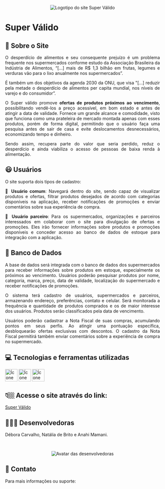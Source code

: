 <p align="center">
<img loading="lazy" src="https://github.com/AnahiMamani/SuperValido/assets/104103793/7243c6c6-127a-4c22-ad3f-482222740dbc"  alt="Logotipo do site Super Válido"/>
</p>

<h1>Super Válido</h1>
<h2>🛒 Sobre o Site</h2>

<p align="justify">O desperdício de alimentos e seu consequente prejuízo é um problema frequente nos supermercados conforme estudo da Associação Brasileira da Indústria de Alimentos, “[...]  mais de R$ 1,3 bilhão em frutas, legumes e verduras vão para o lixo anualmente nos supermercados”.</p>
<p align="justify">É também um dos objetivos da agenda 2030 da ONU, que visa "[...] reduzir pela metade o desperdício de alimentos per capita mundial, nos níveis de varejo e do consumidor”.</p>
<p align="justify">O Super válido promove <b>ofertas de produtos próximos ao vencimento</b>, possibilitando vendê-los a preço acessível, em bom estado e antes de atingir a data de validade. Fornece um grande alcance e comodidade, visto que funciona como uma prateleira de mercado montada apenas com esses produtos, porém de forma digital, permitindo que o usuário faça uma pesquisa antes de sair de casa e evite deslocamentos desnecessários, economizando tempo e dinheiro.</p>
<p align="justify">Sendo assim, recupera parte do valor que seria perdido, reduz o desperdício e ainda viabiliza o acesso de pessoas de baixa renda à alimentação.</p>

<h2>😃 Usuários</h2>
<p>O site suporta dois tipos de cadastro:</p>
<p align="justify">💁 <b>Usuário comum</b>: Navegará dentro do site, sendo capaz de visualizar produtos e ofertas, filtrar produtos desejados de acordo com categorias disponíveis na aplicação, receber notificações de promoções e enviar comentários sobre sua experiência de compra. </p>
<p align="justify">🏪 <b>Usuário parceiro</b>: Para os supermercados, organizações e parceiros interessados em colaborar com o site para divulgação de ofertas e promoções. Eles irão fornecer informações sobre produtos e promoções disponíveis e conceder acesso ao banco de dados de estoque para integração com a aplicação.</p>

<h2>🎲 Banco de Dados</h2>
<p align="justify">A base de dados será integrada com o banco de dados dos supermercados para receber informações sobre produtos em estoque, especialmente os próximos ao vencimento. Usuários poderão pesquisar produtos por nome, categoria, marca, preço, data de validade, localização do supermercado e receber notificações de promoções.</p>
<p align="justify">O sistema terá cadastro de usuários, supermercados e parceiros, armazenando endereço, preferências, contato e celular. Será monitorada a frequência e quantidade de produtos comprados e os de maior interesse dos usuários. Produtos serão classificados pela data de vencimento.</p>
<p align="justify">Usuários poderão cadastrar a Nota Fiscal de suas compras, acumulando pontos em seus perfis. Ao atingir uma pontuação específica, desbloquearão ofertas exclusivas com descontos. O cadastro da Nota Fiscal permitirá também enviar comentários sobre a experiência de compra no supermercado.</p>

<h2>💻 Tecnologias e ferramentas utilizadas</h2>
<p>
<img loading="lazy" src="https://cdn.jsdelivr.net/gh/devicons/devicon@latest/icons/html5/html5-original.svg" width="40" height="40" alt="Ícone do html5"/> 
<img loading="lazy" src="https://cdn.jsdelivr.net/gh/devicons/devicon@latest/icons/css3/css3-original.svg" width="40" height="40" alt="Ícone do css3"/> 
<img loading="lazy" src="https://cdn.jsdelivr.net/gh/devicons/devicon@latest/icons/vscode/vscode-original.svg" width="40" height="40" alt="Ícone do Visual Studio Code"/>
</p>

<h2>👇🏼 Acesse o site através do link:</h2>
<a href="https://anahimamani.github.io/SuperValido/">Super Válido</a>

<h2>👩🏾‍💻 Desenvolvedoras</h2>
<p>Débora Carvalho, Natália de Brito e Anahi Mamani.</p><br>
<p align="center">
<img loading="lazy" src="https://github.com/Debora-Carvalho/Rosycoffee/assets/104103793/81888cea-3e01-4f0e-b4dc-ccaf76be39d7" alt="Avatar das desenvolvedoras"/>
</p>

<h2>📧 Contato</h2>
<p>Para mais informações ou suporte:</p>


